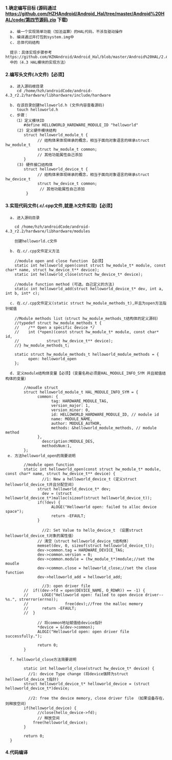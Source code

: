 
#### 1.确定编写目标 (源码通过 https://github.com/HZHAndroid/Android_Hal/tree/master/Android%20HAL/code/第四节源码.zip 下载)
      a. 编一个实现简单功能（加法运算）的HAL代码，不涉及驱动操作 
      b. 编译通过并打包到system.img中 
      c. 总体代码结构 
      
      提示：具体实现步骤参考 https://github.com/HZHAndroid/Android_Hal/blob/master/Android%20HAL/2.Android%20Hal%E4%BD%93%E7%B3%BB%E7%BB%93%E6%9E%84%E4%B8%8E%E8%AE%BE%E8%AE%A1%E6%80%9D%E6%83%B3.md
      中的（4.3 HAL模块的实现方法）

#### 2.编写头文件(.h文件)【必须】
      a. 进入源码根目录
         cd /home/hzh/androidCode/android-4.3_r2.2/hardware/libhardware/include/hardware
         
      b. 在该目录创建helloworld.h (文件内容查看源码)
         touch helloworld.h
      c. 步骤：
        （1）定义模块ID
            #define HELLOWORLD_HARDWARE_MODULE_ID "helloworld"
         (2) 定义硬件模块结构
            struct helloworld_module_t {  
                  // 结构体来体现继承的概念，相当于面向对象语言的继承struct hw_module_t
                  struct hw_module_t common;
                  // 其他功能属性自己添加
            }
         (3) 硬件接口结构体
            struct helloworld_device_t {  
                  // 结构体来体现继承的概念，相当于面向对象语言的继承struct hw_device_t
                  struct hw_device_t common;
                   // 其他功能属性自己添加
             }
        
#### 3.实现代码文件(.c/.cpp文件,就是.h文件实现)【必须】
      a. 进入源码目录
      
        cd /home/hzh/androidCode/android-4.3_r2.2/hardware/libhardware/modules
        
        创建helloworld.c文件
        
      b. 在.c/.cpp文件定义方法
      
        //module open and close function 【必须】
        static int helloworld_open(const struct hw_module_t* module, const char* name, struct hw_device_t** device);
        static int helloworld_close(struct hw_device_t* device);
        
        //module function method (可选，自己定义的方法)
        static int helloworld_add(struct helloworld_device_t* dev, int a, int b, int* c);
        
      c. 在.c/.cpp文件定义(static struct hw_module_methods_t),并且为open方法指针赋值
      
        //Module methods list（struct hw_module_methods_t结构体的定义源码）
        //typedef struct hw_module_methods_t {
        //    /** Open a specific device */
        //    int (*open)(const struct hw_module_t* module, const char* id,
        //            struct hw_device_t** device);
        //} hw_module_methods_t;

        static struct hw_module_methods_t helloworld_module_methods = {
              open: helloworld_open
        };
        
      d. 定义module结构体变量【必须】（变量名称必须是HAL_MODULE_INFO_SYM 并且赋值结构体的变量）
      
            //moudle struct
            struct helloworld_module_t HAL_MODULE_INFO_SYM = {
                  common: {
                        tag: HARDWARE_MODULE_TAG,
                        version_major: 1,
                        version_minor: 0,
                        id: HELLOWORLD_HARDWARE_MODULE_ID, // module id
                        name: MODULE_NAME,
                        author: MODULE_AUTHOR,
                        methods: &helloworld_module_methods, // module method
                  },
                    description:MODULE_DES,
                    methodsNum:1,
            };
     e. 方法helloworld_open的简要说明
     
            //module open function
            static int helloworld_open(const struct hw_module_t* module, const char* name, struct hw_device_t** device) {
                    //1: New a helloworld_device_t (定义struct helloworld_device_t并且分配空间)
                  struct helloworld_device_t* dev;
                    dev = (struct helloworld_device_t*)malloc(sizeof(struct helloworld_device_t));
                  if(!dev) {
                        ALOGE("Helloworld open: failed to alloc device space");
                        return -EFAULT;
                  }

                    //2: Set Value to hello_device_t （设置struct helloworld_device_t对象的属性值）
                  // 清空（struct helloworld_device_t结构体）
                  memset(dev, 0, sizeof(struct helloworld_device_t));
                  dev->common.tag = HARDWARE_DEVICE_TAG;
                  dev->common.version = 0;
                  dev->common.module = (hw_module_t*)module;//set the moudle
                  dev->common.close = helloworld_close;//set the close function
                  dev->helloworld_add = helloworld_add;

                    //3: open driver file
            //	if((dev->fd = open(DEVICE_NAME, O_RDWR)) == -1) {
            //		LOGE("Helloworld open: failed to open device driver-- %s.", strerror(errno));
            //                free(dev);//free the malloc memory
            //		return -EFAULT;
            //	}

                  // 将common地址赋值给device指针
                  *device = &(dev->common);
                  ALOGI("Helloworld open: open driver file successfully.");

                  return 0;
            }
            
      f. helloworld_close方法简要说明
            
            static int helloworld_close(struct hw_device_t* device) {
              //1: device Type change (将device强转为struct helloworld_device_t指针)
            struct helloworld_device_t* helloworld_device = (struct helloworld_device_t*)device;

              //2: free the device memory, close driver file （如果设备存在，则释放空间）
            if(helloworld_device) {
                  //close(hello_device->fd);
                  // 释放空间
                free(helloworld_device);
            }

            return 0;
      }
      
#### 4.代码编译
